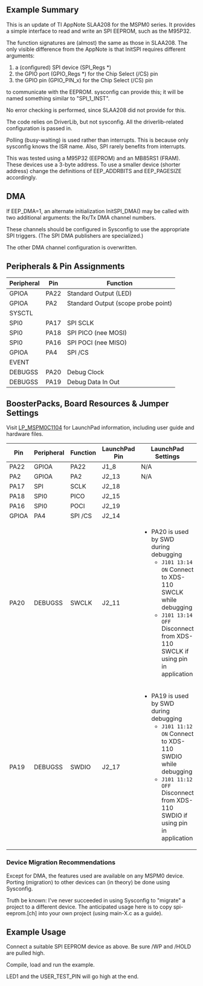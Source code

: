 ## Example Summary

This is an update of TI AppNote SLAA208 for the MSPM0 series. 
It provides a simple interface to read and write an SPI EEPROM, such as the M95P32.

The function signatures are (almost) the same as those in SLAA208. 
The only visible difference from the AppNote is that InitSPI requires different arguments:
1. a (configured) SPI device (SPI_Regs *)
2. the GPIO port (GPIO_Regs *) for the Chip Select (/CS) pin
3. the GPIO pin (GPIO_PIN_x) for the Chip Select (/CS) pin

to communicate with the EEPROM. sysconfig can provide this; it will be named something similar to "SPI_1_INST".

No error checking is performed, since SLAA208 did not provide for this.

The code relies on DriverLib, but not sysconfig. All the driverlib-related configuration is passed in.

Polling  (busy-waiting) is used rather than interrupts. This is because only sysconfig knows the ISR name. 
Also, SPI rarely benefits from interrupts. 

This was tested using a M95P32 (EEPROM) and an MB85RS1 (FRAM). These devices use a 3-byte address.
To use a smaller device (shorter address) change the definitions of EEP_ADDRBITS and EEP_PAGESIZE accordingly.

## DMA
If EEP_DMA=1, an alternate initialization InitSPI_DMA() may be called with two additional arguments: the Rx/Tx DMA channel numbers. 

These channels should be configured in Sysconfig to use the appropriate SPI triggers. (The SPI DMA publishers are specialized.)

The other DMA channel configuration is overwritten.

## Peripherals & Pin Assignments

| Peripheral | Pin | Function |
| --- | --- | --- |
| GPIOA | PA22 | Standard Output (LED) |
| GPIOA | PA2 | Standard Output (scope probe point) |
| SYSCTL |  |  |
| SPI0 | PA17 | SPI SCLK |
| SPI0 | PA18 | SPI PICO (nee MOSI) |
| SPI0 | PA16 | SPI POCI (nee MISO) |
| GPIOA | PA4 | SPI /CS |
| EVENT |  |  |
| DEBUGSS | PA20 | Debug Clock |
| DEBUGSS | PA19 | Debug Data In Out |

## BoosterPacks, Board Resources & Jumper Settings

Visit [LP_MSPM0C1104](https://www.ti.com/tool/LP-MSPM0C1104) for LaunchPad information, including user guide and hardware files.

| Pin | Peripheral | Function | LaunchPad Pin | LaunchPad Settings |
| --- | --- | --- | --- | --- |
| PA22 | GPIOA | PA22    | J1_8  | N/A |
| PA2  | GPIOA | PA2     | J2_13 | N/A |
| PA17 | SPI   | SCLK    | J2_18 |
| PA18 | SPI0  | PICO    | J2_15 |
| PA16 | SPI0  | POCI    | J2_19 |
| GPIOA | PA4  | SPI /CS | J2_14 |
| PA20 | DEBUGSS | SWCLK | J2_11 | <ul><li>PA20 is used by SWD during debugging<br><ul><li>`J101 13:14 ON` Connect to XDS-110 SWCLK while debugging<br><li>`J101 13:14 OFF` Disconnect from XDS-110 SWCLK if using pin in application</ul></ul> |
| PA19 | DEBUGSS | SWDIO | J2_17 | <ul><li>PA19 is used by SWD during debugging<br><ul><li>`J101 11:12 ON` Connect to XDS-110 SWDIO while debugging<br><li>`J101 11:12 OFF` Disconnect from XDS-110 SWDIO if using pin in application</ul></ul> |

### Device Migration Recommendations
Except for DMA, the features used are available on any MSPM0 device.
Porting (migration) to other devices can (in theory) be done using Sysconfig.

Truth be known: I've never succeeded in using Sysconfig to "migrate" a project to a different device.
The anticipated usage here is to copy spi-eeprom.[ch] into your own project (using main-X.c as a guide).

## Example Usage
Connect a suitable SPI EEPROM device as above. 
Be sure  /WP and /HOLD are pulled high.

Compile, load and run the example.

LED1 and the USER_TEST_PIN will go high at the end.
